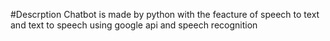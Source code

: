 #Descrption
Chatbot is made by python with the feacture of speech to text and text to speech using google api and speech recognition
